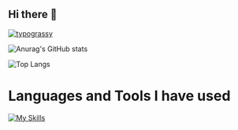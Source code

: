 ## Hi there 👋

<!--
**Hirost00/Hirost00** is a ✨ _special_ ✨ repository because its `README.md` (this file) appears on your GitHub profile.

Here are some ideas to get you started:

- 🔭 I’m currently working on ...
- 🌱 I’m currently learning ...
- 👯 I’m looking to collaborate on ...
- 🤔 I’m looking for help with ...
- 💬 Ask me about ...
- 📫 How to reach me: ...
- 😄 Pronouns: ...
- ⚡ Fun fact: ...
-->

[![typograssy](https://typograssy.deno.dev/api?text=Welcome)](https://github.com/kawarimidoll/typograssy)

![Anurag's GitHub stats](https://github-readme-stats.vercel.app/api?username=Hirost00&show_icons=true&theme=radical&count_private=true?show_icons=true)

![Top Langs](https://github-readme-stats.vercel.app/api/top-langs/?username=Hirost00&layout=compact&count_private=true?show_icons=true)

# Languages ​​and Tools I have used
[![My Skills](https://skillicons.dev/icons?i=js,html,css,anaconda,androidstudio,apple,arduino,astro,aws,bun,c,cmake,dart,discord,bots,django,docker,dynamodb,emacs,fastapi,firebase,gcp,git,github,githubactions,gmail,go,gradle,instagram,java,jquery,kotlin,latex,linux,md,materialui,mysql,nextjs,nginx,nodejs,notion,npm,php,pnpm,postgres,py,r,react,replit,ruby,sqlite,selenium,swift,terraform,twitter,ts,ubuntu,vim,vite,vitest,vscode,yarn,windows )](https://skillicons.dev)
